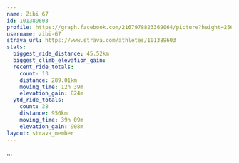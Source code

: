 ```yaml
---
name: Zibi 67
id: 101389603
profile: https://graph.facebook.com/2167978823369064/picture?height=256&width=256
username: zibi-67
strava_url: https://www.strava.com/athletes/101389603
stats:
  biggest_ride_distance: 45.52km
  biggest_climb_elevation_gain: 
  recent_ride_totals:
    count: 13
    distance: 289.01km
    moving_time: 12h 39m
    elevation_gain: 824m
  ytd_ride_totals:
    count: 38
    distance: 950km
    moving_time: 39h 09m
    elevation_gain: 908m
layout: strava_member
--- 
```

...
